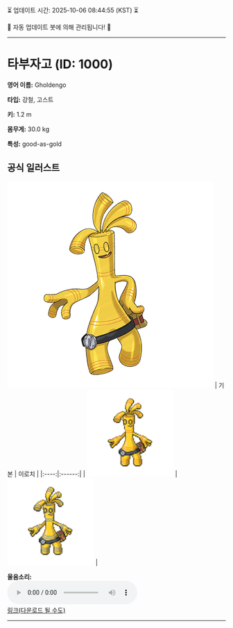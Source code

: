 
⏳ 업데이트 시간: 2025-10-06 08:44:55 (KST) ⏳

🤖 자동 업데이트 봇에 의해 관리됩니다! 🤖

---

# 타부자고 (ID: 1000)
**영어 이름:** Gholdengo

**타입:** 강철, 고스트

**키:** 1.2 m

**몸무게:** 30.0 kg

**특성:** good-as-gold

## 공식 일러스트
![](https://raw.githubusercontent.com/PokeAPI/sprites/master/sprites/pokemon/other/official-artwork/1000.png)
| 기본 | 이로치 |
|:----:|:------:|
| <img src="https://raw.githubusercontent.com/PokeAPI/sprites/master/sprites/pokemon/1000.png" width="200"> | <img src="https://raw.githubusercontent.com/PokeAPI/sprites/master/sprites/pokemon/shiny/1000.png" width="200"> |

**울음소리:**<br><audio controls src="https://raw.githubusercontent.com/PokeAPI/cries/main/cries/pokemon/latest/1000.ogg"></audio><br> [링크(다운로드 될 수도)](https://raw.githubusercontent.com/PokeAPI/cries/main/cries/pokemon/latest/1000.ogg)


---
